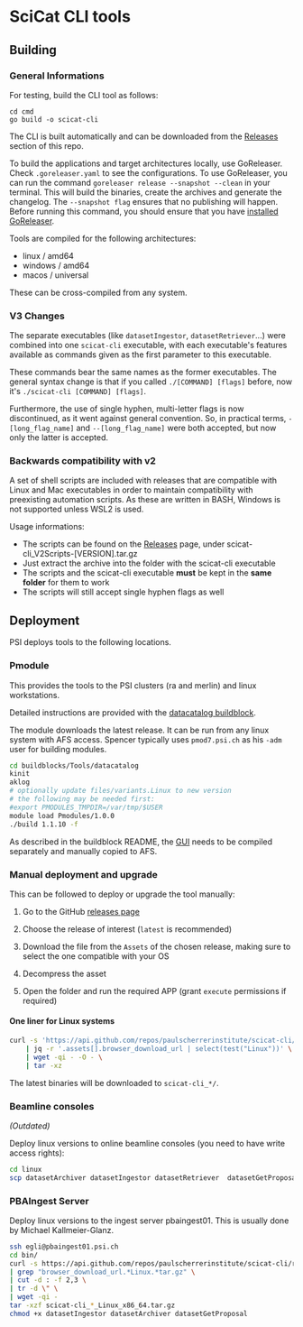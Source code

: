 # SciCat CLI tools

## Building

### General Informations

For testing, build the CLI tool as follows:

```
cd cmd
go build -o scicat-cli
```

The CLI is built automatically and can be downloaded from the [Releases](https://github.com/paulscherrerinstitute/scicat-cli/releases) section of this repo.

To build the applications and target architectures locally, use GoReleaser. Check `.goreleaser.yaml` to see the configurations.
To use GoReleaser, you can run the command `goreleaser release --snapshot --clean` in your terminal. This will build the binaries, create the archives and generate the changelog. The `--snapshot flag` ensures that no publishing will happen.
Before running this command, you should ensure that you have [installed GoReleaser](https://goreleaser.com/install/).

Tools are compiled for the following architectures:

- linux / amd64
- windows / amd64
- macos / universal

These can be cross-compiled from any system.

### V3 Changes
The separate executables (like `datasetIngestor`, `datasetRetriever`...) were combined into one `scicat-cli` executable, with each executable's features available as commands given as the first parameter to this executable. 

These commands bear the same names as the former executables. The general syntax change is that if you called `./[COMMAND] [flags]` before, now it's `./scicat-cli [COMMAND] [flags]`.

 Furthermore, the use of single hyphen, multi-letter flags is now discontinued, as it went against general convention. So, in practical terms, `-[long_flag_name]` and `--[long_flag_name]` were both accepted, but now only the latter is accepted.

### Backwards compatibility with v2
A set of shell scripts are included with releases that are compatible with Linux and Mac executables in order to maintain compatibility with preexisting automation scripts. 
As these are written in BASH, Windows is not supported unless WSL2 is used.

Usage informations:
 - The scripts can be found on the [Releases](https://github.com/paulscherrerinstitute/scicat-cli/releases) page, under scicat-cli_V2Scripts-[VERSION].tar.gz
 - Just extract the archive into the folder with the scicat-cli executable
 - The scripts and the scicat-cli executable **must** be kept in the **same folder** for them to work
 - The scripts will still accept single hyphen flags as well

## Deployment

PSI deploys tools to the following locations.

### Pmodule

This provides the tools to the PSI clusters (ra and merlin) and linux workstations.

Detailed instructions are provided with the [datacatalog
buildblock](https://gitlab.psi.ch/Pmodules/buildblocks/-/tree/master/Tools/datacatalog).

The module downloads the latest release. It can be run from any linux system with AFS
access. Spencer typically uses `pmod7.psi.ch` as his `-adm` user for building modules.

```bash
cd buildblocks/Tools/datacatalog
kinit
aklog
# optionally update files/variants.Linux to new version
# the following may be needed first:
#export PMODULES_TMPDIR=/var/tmp/$USER
module load Pmodules/1.0.0
./build 1.1.10 -f
```

As described in the buildblock README, the
[GUI](https://git.psi.ch/MELANIE/rollout/-/tree/master/Software/00-General/SciCatArchiverGUI)
needs to be compiled separately and manually copied to AFS.

### Manual deployment and upgrade

This can be followed to deploy or upgrade the tool manually:

1. Go to the GitHub [releases page](https://github.com/paulscherrerinstitute/scicat-cli/releases)

2. Choose the release of interest (`latest` is recommended)

3. Download the file from the `Assets` of the chosen release, making sure to select the one compatible with your OS

4. Decompress the asset

5. Open the folder and run the required APP (grant `execute` permissions if required)

#### One liner for Linux systems

```bash
curl -s 'https://api.github.com/repos/paulscherrerinstitute/scicat-cli/releases/latest' \
    | jq -r '.assets[].browser_download_url | select(test("Linux"))' \
    | wget -qi - -O - \
    | tar -xz
```

The latest binaries will be downloaded to `scicat-cli_*/`.

### Beamline consoles

*(Outdated)*

Deploy linux versions to online beamline consoles (you need to have write access rights):

```bash
cd linux
scp datasetArchiver datasetIngestor datasetRetriever  datasetGetProposal datasetCleaner SciCat egli@gfa-lc.psi.ch:/work/sls/bin/
```

### PBAIngest Server

Deploy linux versions to the ingest server pbaingest01. This is usually done by Michael
Kallmeier-Glanz.

```bash
ssh egli@pbaingest01.psi.ch
cd bin/
curl -s https://api.github.com/repos/paulscherrerinstitute/scicat-cli/releases/latest \
| grep "browser_download_url.*Linux.*tar.gz" \
| cut -d : -f 2,3 \
| tr -d \" \
| wget -qi -
tar -xzf scicat-cli_*_Linux_x86_64.tar.gz
chmod +x datasetIngestor datasetArchiver datasetGetProposal
```
